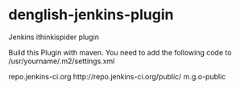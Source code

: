denglish-jenkins-plugin
=======================

Jenkins ithinkispider plugin

Build this Plugin with maven. You need to add the following code to /usr/yourname/.m2/settings.xml

<settings>
   <mirrors>
     <mirror>
       <id>repo.jenkins-ci.org</id>
       <url>http://repo.jenkins-ci.org/public/</url>
       <mirrorOf>m.g.o-public</mirrorOf>
     </mirror>
	</mirrors>
</settings>

